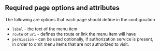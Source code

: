 ## Required page options and attributes

The following are options that each page should define in the configuration
* `label` - the text of the menu item
* `route` or `uri` - defines the route or link the menu item will have
* `permission` - can be used optionally, if authorization service is present, in order to omit menu items that are not authorized to visit.
